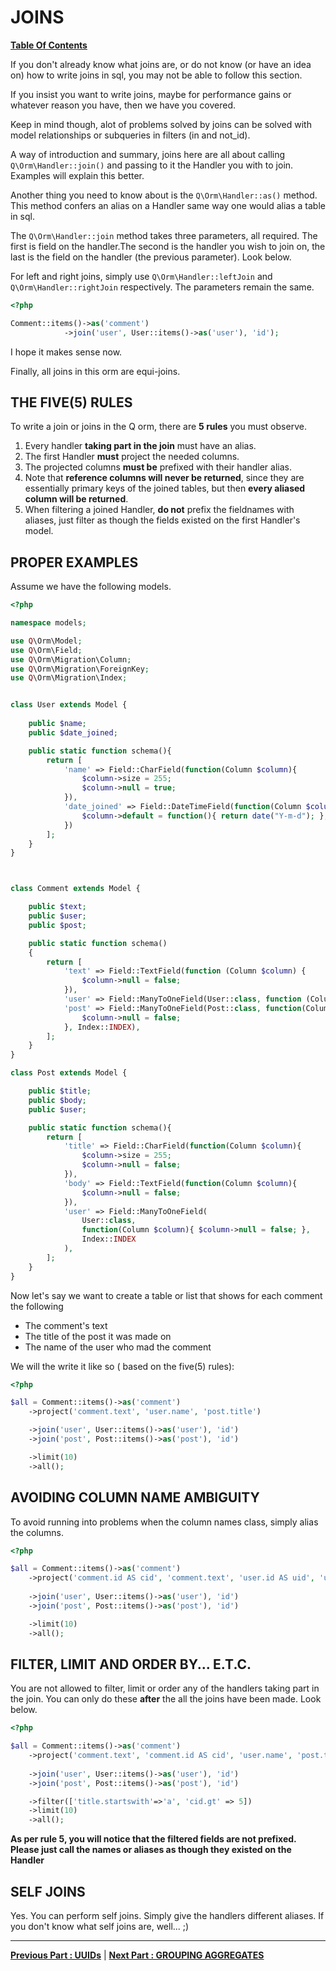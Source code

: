 # JOINS 
**[ Table Of Contents](toc.md)**

If you don't already know what joins are, or do not know (or have an idea on) how to write joins in sql, you may not be able to follow this section.

If you insist you want to write joins, maybe for performance gains or whatever reason you have, then we have you covered.

Keep in mind though, alot of problems solved by joins can be solved with model relationships or subqueries in filters (in and not_id).

A way of introduction and summary, joins here are all about calling `Q\Orm\Handler::join()` and passing to it the Handler you with to join. Examples will explain this better.

Another thing you need to know about is the `Q\Orm\Handler::as()` method. This method confers an alias on a Handler same way one would alias a table in sql.

The `Q\Orm\Handler::join` method takes three parameters, all required. The first is field on the handler.The second is the handler you wish to join on, the last is the field on the handler (the previous parameter). Look below.

For left and right joins, simply use `Q\Orm\Handler::leftJoin` and `Q\Orm\Handler::rightJoin` respectively. The parameters remain the same.

```php
<?php

Comment::items()->as('comment')
            ->join('user', User::items()->as('user'), 'id');
``` 

I hope it makes sense now.

Finally, all joins in this orm are equi-joins.

## THE FIVE(5) RULES
To write a join or joins in the Q orm, there are **5 rules** you must observe.

1. Every handler **taking part in the join** must have an alias.
1. The first Handler **must** project the needed columns.
1. The projected columns **must be** prefixed with their handler alias.
1. Note that **reference columns will never be returned**, since they are essentially primary keys of the joined tables, but then **every aliased column will be returned**.
1. When filtering a joined Handler, **do not** prefix the fieldnames with aliases, just filter as though the fields existed on the first Handler's model.

## PROPER EXAMPLES

Assume we have the following models.

```php
<?php

namespace models;

use Q\Orm\Model;
use Q\Orm\Field;
use Q\Orm\Migration\Column;
use Q\Orm\Migration\ForeignKey;
use Q\Orm\Migration\Index;


class User extends Model {
    
    public $name;	
    public $date_joined;	    

    public static function schema(){
        return [
            'name' => Field::CharField(function(Column $column){				
                $column->size = 255;
                $column->null = true;
            }),
            'date_joined' => Field::DateTimeField(function(Column $column){				
                $column->default = function(){ return date("Y-m-d"); };
            })			
        ];
    }
}



class Comment extends Model {

	public $text;
	public $user;
	public $post;

	public static function schema()
	{
		return [
            'text' => Field::TextField(function (Column $column) {
                $column->null = false;
            }),
            'user' => Field::ManyToOneField(User::class, function (Column $column) { $column->null = false; },Index::INDEX),
            'post' => Field::ManyToOneField(Post::class, function(Column $column){
                $column->null = false;
            }, Index::INDEX),
		];
	}
}

class Post extends Model {

	public $title;
	public $body;
	public $user;

	public static function schema(){
		return [
			'title' => Field::CharField(function(Column $column){
				$column->size = 255;
				$column->null = false;
			}),
			'body' => Field::TextField(function(Column $column){				
				$column->null = false;
			}),
			'user' => Field::ManyToOneField(
				User::class, 
				function(Column $column){ $column->null = false; },
				Index::INDEX
			),
		];
	}
}

```

Now let's say we want to create a table or list that shows for each comment the following
- The comment's text
- The title of the post it was made on
- The name of the user who mad the comment

We will the write it like so ( based on the five(5) rules):

```php
<?php

$all = Comment::items()->as('comment')
    ->project('comment.text', 'user.name', 'post.title')

    ->join('user', User::items()->as('user'), 'id')
    ->join('post', Post::items()->as('post'), 'id')

    ->limit(10)
    ->all();

```

## AVOIDING COLUMN NAME AMBIGUITY

To avoid running into problems when the column names class, simply alias the columns.

```php
<?php

$all = Comment::items()->as('comment')
    ->project('comment.id AS cid', 'comment.text', 'user.id AS uid', 'user.name', 'post.title')
    
    ->join('user', User::items()->as('user'), 'id')
    ->join('post', Post::items()->as('post'), 'id')

    ->limit(10)
    ->all();

```

## FILTER, LIMIT AND ORDER BY... E.T.C.

You are not allowed to filter, limit or order any of the handlers taking part in the join. You can only do these **after** the all the joins have been made. Look below.

```php
<?php

$all = Comment::items()->as('comment')
    ->project('comment.text', 'comment.id AS cid', 'user.name', 'post.title')
    
    ->join('user', User::items()->as('user'), 'id')
    ->join('post', Post::items()->as('post'), 'id')

    ->filter(['title.startswith'=>'a', 'cid.gt' => 5])
    ->limit(10)
    ->all();

```

**As per rule 5, you will notice that the filtered fields are not prefixed. Please just call the names or aliases as though they existed on the Handler**

## SELF JOINS

Yes. You can perform self joins. Simply give the handlers different aliases. If you don't know what self joins are, well... ;)

---
**[Previous Part : UUIDs](uuid.md)**  | **[Next Part : GROUPING AGGREGATES](grouping.md)**